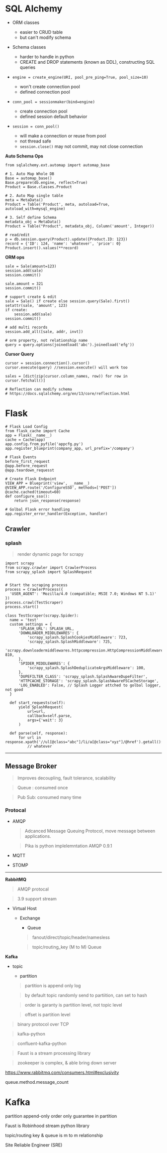 
# SQL Alchemy

- ORM classes
  - easier to CRUD table
  - but can't modify schema
- Schema classes
  - harder to handle in python
  - CREATE and DROP statements (known as DDL), constructing SQL queries

- `engine = create_engine(URI, pool_pre_ping=True, pool_size=10)` 
  - won't create connection pool
  - defined connection pool
- `conn_pool = sessionmaker(bind=engine)`
  - create connection pool
  - defined session default behavior
- `session = conn_pool()`
  - will make a connection or reuse from pool
  - not thread safe
  - `session.close()` may not commit, may not close connection

**Auto Schema Ops**
```
from sqlalchemy.ext.automap import automap_base

# 1. Auto Map Whole DB
Base = automap_base()
Base.prepare(db.engine, reflect=True)
Product = Base.classes.Product

# 2. Auto Map single table
meta = MetaData()
Product = Table('Product', meta, autoload=True,  autoload_with=mysql_engine)

# 3. Self define Schema
metadata_obj = MetaData()
Product = Table("Product", metadata_obj, Column('amount', Integer))

# read/edit
p = db.session.query(Product).update({Product.ID: 123})
record = {'ID': 124, 'name': 'whatever', 'price': 0}
Product.insert().values(**record)

```

**ORM ops**
```
sale = Sale(amount=123)
session.add(sale)
session.commit()

sale.amount = 321
session.commit()

# support create & edit
sale = Sale() if create else session.query(Sale).first()
setattr(sale, 'amount', 123)
if create:
    session.add(sale)
session.commit()

# add multi records
session.add_all([sale, addr, invt])

# orm property, not relationship name
query = query.options(joinedload('abc').joinedload('efg'))
```

**Cursor Query**
```
cursor = session.connection().cursor()
cursor.execute(query) //session.execute() will work too

sales = [dict(zip(cursor.column_names, row)) for row in cursor.fetchall()]

# Reflection can modify schema
# https://docs.sqlalchemy.org/en/13/core/reflection.html
```

# Flask

```
# Flask Load Config
from flask_cache import Cache
app = Flask(__name__)
cache = Cache(app)
app.config.from_pyfile('appcfg.py')
app.register_blueprint(company_app, url_prefix='/company')

# Flask Events
before_first_request
@app.before_request
@app.teardown_requesst

# Create Flask Endpoint
VIEW_APP = Blueprint('view', __name__)
@VIEW_APP.route('/ConfigureSSO', methods=['POST'])
@cache.cached(timeout=60)
def configure_sso():
    return json_response(response)

# Golbal Flask error handling
app.register_error_handler(Exception, handler)
```

## Crawler
### splash
> render dynamic page for scrapy
```
import scrapy
from scrapy.crawler import CrawlerProcess
from scrapy_splash import SplashRequest


# Start the scraping process
process = CrawlerProcess({
  'USER_AGENT': 'Mozilla/4.0 (compatible; MSIE 7.0; Windows NT 5.1)'
})
process.crawl(TestScraper)
process.start()

class TestScraper(scrapy.Spider):
  name = 'test'
  custom_settings = {
      'SPLASH_URL': SPLASH_URL,
      'DOWNLOADER_MIDDLEWARES': {
          'scrapy_splash.SplashCookiesMiddleware': 723,
          'scrapy_splash.SplashMiddleware': 725,
          'scrapy.downloadermiddlewares.httpcompression.HttpCompressionMiddleware': 810,
      },
      'SPIDER_MIDDLEWARES': {
          'scrapy_splash.SplashDeduplicateArgsMiddleware': 100,
      },
      'DUPEFILTER_CLASS': 'scrapy_splash.SplashAwareDupeFilter',
      'HTTPCACHE_STORAGE': 'scrapy_splash.SplashAwareFSCacheStorage',
      'LOG_ENABLED': False, // Splash Logger attched to golbal logger, not good
  }

  def start_requests(self):
      yield SplashRequest(
          url=url,
          callback=self.parse,
          args={'wait': 3}
      )

  def parse(self, response):
      for url in response.xpath('//ul[@class="abc"]/li/a[@class="xyz"]/@href').getall():
          // whatever
```
---
## Message Broker

> Improves decoupling, fault tolerance, scalability

> Queue : consumed once

> Pub Sub: consumed many time
### Protocal
- AMQP
  > Adcanced Message Queuing Protocol, move message between applications.
  
  > Pika is python implelemntation AMQP 0.9.1
- MQTT
- STOMP

---

**RabbitMQ**
  > AMQP protocal

  > 3.9 support stream

  - Virtual Host
    - Exchange
      - Queue
      > fanout/direct/topic/header/namesless

      > topic/routing_key (M to M) Queue


**Kafka**
  - topic
    - partition
    > partition is append only log

    > by default topic randomly send to partiition, can set to hash

    > order is garanty is partition level, not topic level

    > offset is partition level
> binary protocol over TCP

> kafka-python

> confluent-kafka-python

> Faust is a stream processing library

> zookeeper is complex, & able bring down server

https://www.rabbitmq.com/consumers.html#exclusivity

queue.method.message_count

# Kafka

partition append-only 
order only guarantee in partition

Faust is Robinhood stream python library

topic/routing key & queue is m to m relationship

Site Reliable Engineer (SRE)